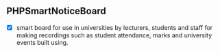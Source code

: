 ## PHPSmartNoticeBoard

+ [X] smart board for use in universities by lecturers, students and staff for making recordings such as student attendance, marks and university events built using.
